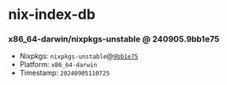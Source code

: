 # nix-index-db
### x86_64-darwin/nixpkgs-unstable @ 240905.9bb1e75
- Nixpkgs: `nixpkgs-unstable`@[`9bb1e75`](https://github.com/NixOS/nixpkgs/commit/9bb1e7571aadf31ddb4af77fc64b2d59580f9a39)
- Platform: `x86_64-darwin`
- Timestamp: `20240905110725`
